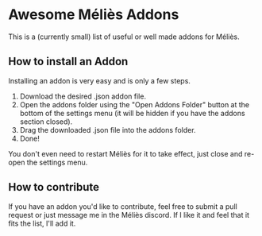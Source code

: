 # Awesome Méliès Addons

This is a (currently small) list of useful or well made addons for Méliès.

## How to install an Addon

Installing an addon is very easy and is only a few steps.

1. Download the desired .json addon file.
2. Open the addons folder using the "Open Addons Folder" button at the bottom of the settings menu (it will be hidden if you have the addons section closed). 
3. Drag the downloaded .json file into the addons folder.
4. Done!

You don't even need to restart Méliès for it to take effect, just close and re-open the settings menu.

## How to contribute

If you have an addon you'd like to contribute, feel free to submit a pull request or just message me in the Méliès discord. If I like it and feel that it fits the list, I'll add it.